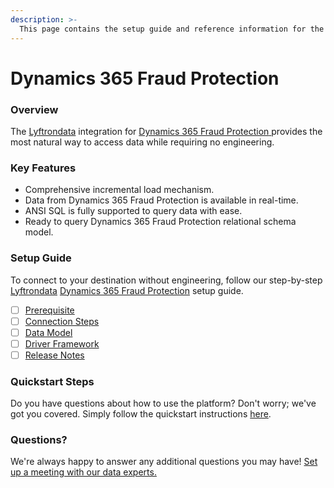 ```yaml
---
description: >-
  This page contains the setup guide and reference information for the Dynamics 365 Fraud Protection source connector.
---
```


# Dynamics 365 Fraud Protection

### Overview

The [Lyftrondata](https://www.lyftrondata.com/) integration for [Dynamics 365 Fraud Protection](https://www.lyftrondata.com/integration/dynamics-365-fraud-protection/)[ ](https://www.lyftrondata.com/integration/dynamics-365-fraud-protection/)provides the most natural way to access data while requiring no engineering.

### Key Features

* Comprehensive incremental load mechanism.
* Data from Dynamics 365 Fraud Protection is available in real-time.&#x20;
* ANSI SQL is fully supported to query data with ease.
* Ready to query Dynamics 365 Fraud Protection relational schema model.

### Setup Guide

To connect to your destination without engineering, follow our step-by-step [Lyftrondata](https://www.lyftrondata.com/)  [Dynamics 365 Fraud Protection](https://www.lyftrondata.com/integration/dynamics-365-fraud-protection/) setup guide.

* [ ] [Prerequisite](../../commerce-analytics/dynamics-365-fraud-protection/prerequisite.md)
* [ ] [Connection Steps](../../commerce-analytics/dynamics-365-fraud-protection/connection-steps.md)
* [ ] [Data Model](../../commerce-analytics/dynamics-365-fraud-protection/data-model/)
* [ ] [Driver Framework](../../commerce-analytics/dynamics-365-fraud-protection/driver-framework/)
* [ ] [Release Notes](../../commerce-analytics/dynamics-365-fraud-protection/release-notes.md)

### Quickstart Steps

Do you have questions about how to use the platform? Don't worry; we've got you covered. Simply follow the quickstart instructions [here](../../../quickstart-steps.md).

### Questions? <a href="#questions" id="questions"></a>

We're always happy to answer any additional questions you may have! [Set up a meeting with our data experts.](https://www.lyftrondata.com/book-a-meeting/)

